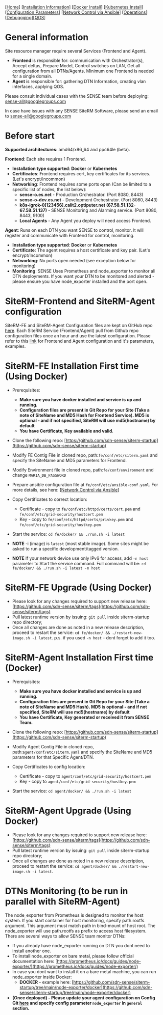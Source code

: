 <!-- markdownlint-disable MD024 -->
[[Home](index.md)] [[Installation Information](Installation.md)] [[Docker Install](DockerInstallation.md)] [[Kubernetes Install](KubernetesInstallation.md)] [[Configuration Parameters](Configuration.md)] [[Network Control via Ansible](NetControlAnsible.md)] [[Operations](Operations.md)] [[Debuggging](Debugging.md)][[QOS](QoS.md)]

# General information

Site resource manager require several Services (Frontend and Agent).

* **Frontend** is responsible for: communication with Orchestrator(s), Accept deltas, Prepare Model, Control switches on LAN, Get all configuration from all DTNs/Agents. Minimum one Frontend is needed for a single domain.
* **Agent** is responsible for: gathering DTN Information, creating vlan interfaces, applying QOS.  

Please consult individual cases with the SENSE team before deploying: [sense-all@googlegroups.com](sense-all@googlegroups.com)

In case have issues with any SENSE SiteRM Software, please send an email to [sense-all@googlegroups.com](sense-all@googlegroups.com)

# Before start

**Supported architectures**: amd64/x86_64 and ppc64le (beta).

**Frontend**: Each site requires 1 Frontend.

* **Installation type supported**: **Docker** or **Kubernetes**
* **Certificates**: Frontend requires cert, key certificates for its services. (Let's encrypt/Incommon)
* **Networking**: Frontend requires some ports open (Can be limited to a specific list of nodes, the list below):
  * **sense-o.es.net** - Production Orchestrator. (Port 8080, 8443)
  * **sense-o-dev.es.net** - Development Orchestrator. (Port 8080, 8443)
  * **k8s-igrok-0[123456].calit2.optiputer.net (67.58.51.132-67.58.51.137)** - SENSE Monitoring and Alarming service. (Port 8080, 8443, 9100)
  * **Local Agents** - Any Agent you deploy will need access Frontend.

**Agent**: Runs on each DTN you want SENSE to control, monitor. It will register and communicate with Frontend for control, monitoring.

* **Installation type supported**: **Docker** or **Kubernetes**
* **Certificate**: The agent requires a host certificate and key pair. (Let's encrypt/Incommon)
* **Networking**: No ports open needed (see exception below for monitoring)
* **Monitoring**: SENSE Uses Prometheus and node_exporter to monitor all DTN deployments. If you want your DTN to be monitored and alerted - please ensure you have node_exporter installed and the port open.

# SiteRM-Frontend and SiteRM-Agent configuration

SiteRM-FE and SiteRM-Agent Configuration files are kept on GitHub repo [here](https://github.com/sdn-sense/rm-configs). Each SiteRM Service (Frontend/Agent) pull from Github repo configuration files once an hour and use the latest configuration. Please refer to this [link](https://github.com/sdn-sense/rm-configs) for Frontend and Agent configuration and it's parameters, examples.

# SiteRM-FE Installation First time (Using Docker)

* Prerequisites:
  * **Make sure you have docker installed and service is up and running.**
  * **Configuration files are present in Git Repo for your Site (Take a note of SiteName and MD5 Hash for Frontend Service). MD5 is optional - and if not specified, SiteRM will use md5(hostname) by default**
  * **You have Certificate, Key available and valid.**

* Clone the following repo: [https://github.com/sdn-sense/siterm-startup](https://github.com/sdn-sense/siterm-startup)
* Modify FE Contig File in cloned repo, path:`fe/conf/etc/siterm.yaml` and specify the SiteName and MD5 parameters for Frontend.
* Modify Environment file in cloned repo, path:`fe/conf/environment` and change `MARIA_DB_PASSWORD`
* Prepare ansible configuration file at `fe/conf/etc/ansible-conf.yaml`. For more details, see here: [[Network Control via Ansible](NetControlAnsible.md)]
* Copy Certificates to correct location:
  * Certificate - copy to `fe/conf/etc/httpd/certs/cert.pem` and `fe/conf/etc/grid-security/hostcert.pem`
  * Key - copy to `fe/conf/etc/httpd/certs/privkey.pem` and `fe/conf/etc/grid-security/hostkey.pem`
* Start the service: `cd fe/docker/ && ./run.sh -i latest`
* **NOTE** -i (image) is `latest` (most stable image). Some sites might be asked to run a specific development/tagged version.
* **NOTE** If your network device use only IPv6 for access, add `-n host` parameter to Start the service command. Full command will be: `cd fe/docker/ && ./run.sh -i latest -n host`

# SiteRM-FE Upgrade (Using Docker)

* Please look for any changes required to support new release here: [https://github.com/sdn-sense/siterm/tags](https://github.com/sdn-sense/siterm/tags)
* Pull latest runtime version by issuing: `git pull` inside siterm-startup repo directory;
* Once all changes are done as noted in a new release description, proceed to restart the service: `cd fe/docker/ && ./restart-new-image.sh -i latest`. p.s. if you used `-n host` - dont forget to add it too.

# SiteRM-Agent Installation First time (Docker)

* Prerequisites:
  * **Make sure you have docker installed and service is up and running.**
  * **Configuration files are present in Git Repo for your Site (Take a note of SiteName and MD5 Hash). MD5 is optional - and if not specified, SiteRM will use md5(hostname) by default**
  * **You have Certificate, Key generated or received it from SENSE Team.**

* Clone the following repo: [https://github.com/sdn-sense/siterm-startup](https://github.com/sdn-sense/siterm-startup)
* Modify Agent Contig File in cloned repo, path:`agent/conf/etc/siterm.yaml` and specify the SiteName and MD5 parameters for that Specific Agent/DTN.
* Copy Certificates to config location:
  * Certificate - copy to `agent/conf/etc/grid-security/hostcert.pem`
  * Key - copy to `agent/conf/etc/grid-security/hostkey.pem`
* Start the service: `cd agent/docker/ && ./run.sh -i latest`

# SiteRM-Agent Upgrade (Using Docker)

* Please look for any changes required to support new release here: [https://github.com/sdn-sense/siterm/tags](https://github.com/sdn-sense/siterm/tags)
* Pull latest runtime version by issuing: `git pull` inside siterm-startup repo directory;
* Once all changes are done as noted in a new release description, proceed to restart the service: `cd agent/docker/ && ./restart-new-image.sh -i latest`.

# DTNs Monitoring (to be run in parallel with SiteRM-Agent)

The node_exporter from Prometheus is designed to monitor the host system. If you start container for host monitoring, specify path.rootfs argument. This argument must match path in bind-mount of host root. The node_exporter will use path.rootfs as prefix to access host filesystem. There are several ways to allow SENSE team monitor DTNs:

* If you already have node_exporter running on DTN you dont need to install another one.
* To install node_exporter on bare metal, please follow official documentation here: [https://prometheus.io/docs/guides/node-exporter/](https://prometheus.io/docs/guides/node-exporter/)
* In case you dont want to install it on a bare metal machine, you can run node_exporter inside Docker:
  * **DOCKER** - example here: [https://github.com/sdn-sense/siterm-startup/tree/main/node-exporter/docker](https://github.com/sdn-sense/siterm-startup/tree/main/node-exporter/docker)
* **(Once deployed) - Please update your agent configuration on Config Git [here](https://github.com/sdn-sense/rm-configs) and specify config parameter `node_exporter` in `general` section.**
